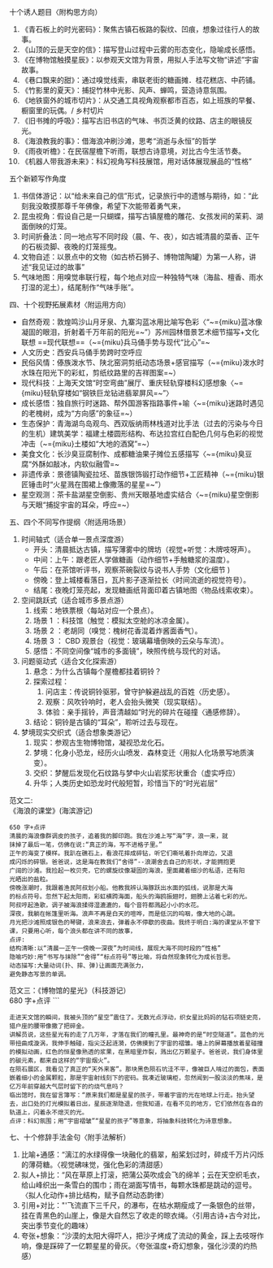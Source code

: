十个诱人题目〈附构思方向）
1. 《青石板上的时光密码》：聚焦古镇石板路的裂纹、凹痕，想象过往行人的故事。
2. 《山顶的云是天空的信》：描写登山过程中云雾的形态变化，隐喻成长感悟。
3. 《在博物馆触摸星辰》：以参观天文馆为背景，用拟人手法写文物“讲述”宇宙故事。
4. 《巷口飘来的甜》：通过嗅觉线索，串联老街的糖画摊．桂花糕店、中药铺。
5. 《竹影里的夏天》：捕捉竹林中光影、风声、蝉鸣，营造诗意氛围。
6. 《地铁窗外的城市切片》：从交通工具视角观察都市百态，如上班族的早餐、橱窗里的玩偶。/ 乡村切片
7. 《旧书摊的呼吸》：描写古旧书店的气味、书页泛黄的纹路、店主的眼镜反光。
8. 《海浪教我的事》：借海浪冲刷沙滩，思考“消逝与永恒”的哲学
9. 《雨夜听檐》：在民宿屋檐下听雨，联想古诗意境，对比古今生活节奏。
10. 《机器人带我游未来》：科幻视角写科技展馆，用对话体展现展品的“性格”

五个新颖写作角度
1. 书信体游记：以“给未来自己的信”形式，记录旅行中的遗憾与期待，如：“此刻我没敢摸那尊千年佛像，希望下次能带着勇气来，
2. 昆虫视角：假设自己是一只蝴蝶，描写古镇屋檐的雕花、女孩发间的茉莉、湖面倒映的灯笼。
3. 时间折叠法：同一地点写不同时段（晨、午、夜），如古城清晨的菜香、正午的石板烫脚、夜晚的灯笼摇曳。
4. 文物自述：以景点中的文物（如古桥石狮子、博物馆陶罐）为第一人称，讲述“我见证过的故事”
5. 气味地图：用嗅觉串联行程，每个地点对应一种独特气味（海盐、檀香、雨水打湿的泥土），结尾制作“气味手账”。

四、十个视野拓展素材〈附运用方向）
+ 自然奇观：敦煌鸣沙山月牙泉、九寨沟蓝冰用比喻写色彩〈“~={miku}蓝冰像凝固的眼泪，折射着千万年前的阳光=~”）苏州园林借景艺术细节描写+文化联想 ==现代联想==（~={miku}兵马俑手势与现代“比心”=~
+ 人文历史：西安兵马俑手势跨时空呼应
+ 民俗风情：傣族泼水节、陕北窑洞剪纸动态场景+感官描写（~={miku}泼水时水珠在阳光下的彩虹，剪纸纹路里的吉祥图案=~）
+ 现代科技：上海天文馆“时空弯曲”展厅、重庆轻轨穿楼科幻感想象〈~={miku}轻轨穿楼如“钢铁巨龙钻进翡翠屏风=~”〉
+ 成长感悟：独自旅行时迷路、帮外国游客指路事件+喻〈~={miku}迷路时遇见的老槐树，成为“方向感”的象征=~）
+ 生态保护：青海湖鸟岛观鸟、西双版纳雨林栈道对比手法（过去的污染与今日的生机）建筑美学：福建土楼圆形结构、布达拉宫红白配色几何与色彩的视觉冲击（~={miku}土楼如“大地的酒窝”=~）
+ 美食文化：长沙臭豆腐制作、成都糖油果子摊位五感描写〈~={miku}臭豆腐“外酥如敲冰，内软似融雪=~
+ 非遗传承：景德镇陶瓷拉坯、苗族银饰锻打动作细节+工匠精神（~={miku}银匠锤击时“火星溅在围裙上像撒落的星星=~”）
+ 星空观测：茶卡盐湖星空倒影、贵州天眼基地虚实结合〈~={miku}星空倒影与天眼“捕捉宇宙的耳朵，呼应=~）

五、四个不同写作提纲〈附适用场景）
1. 时间轴式（适合单一景点深度游）
	+ 开头：清晨抵达古镇，描写薄雾中的牌坊（视觉+听觉：木牌吱呀声）。
	+ 中间：上午：跟老匠人学做糖画（动作细节+手触糖浆的温度）。
	+ 午后：在茶馆听评书，观察茶碗裂纹与说书人手势（文化细节 )
	+ 傍晚：登上城楼看落日，瓦片影子逐渐拉长〈时间流逝的视觉符号）。
	+ 结尾：夜晚灯笼亮起，发现糖画纸背面印着古镇地图〈物品线索收束）。
2. 空间跳跃式（适合城市多景点游）
	1. 线索：地铁票根〈每站对应一个景点）。
	2. 场景 1 ：科技馆（触觉：模拟太空舱的冰凉金属）。
	3. 场景 2 ：老胡同（嗅觉：槐树花香混着炸酱面香气）。
	4. 场景 3 ： CBD 观景台（视觉：玻璃幕墻倒映的云朵与车流）。
	5. 感悟：不同空间像“城市的多面镜”，映照传统与现代的对话。
3. 问题驱动式〈适合文化探索游）
	1. 悬念：为什么古镇每个屋檐都挂着铜铃？
	2. 探索过程：
		1. 问店主：传说铜铃驱邪，曾守护躲避战乱的百姓〈历史感）。
		2. 观察：风吹铃响时，老人会抬头微笑（现实联结）。
		3. 体验：亲手摇铃，声音清越如“时光的碎片在碰撞〈通感修辞）。
	3. 结论：铜铃是古镇的“耳朵”，聆听过去与现在。
4. 梦境现实交织式（适合想象类游记〉
	1. 现实：参观古生物博物馆，凝视恐龙化石。
	2. 梦境：化身小恐龙，经历火山喷发．森林变迁〈用拟人化场景写地质演变）。
	3. 交织：梦醒后发现化石纹路与梦中火山岩浆形状重合（虚实呼应）
	4. 升华；人类历史如恐龙时代般短暂，珍惜当下的“时光岩层”

范文二:  
《海浪的课堂》(海滨游记)  
```
650 字+点评
清晨的海浪像群调皮的孩子，追着我的脚印跑。我在沙滩上写“海”字，浪一来，就
抹掉了最后一笔，仿佛在说:“真正的海，写不进格子里。”
正午的海变了模样。我趴在礁石上，看浪花摔成碎钻，听它们嘶吼着扑向岸边，又退
成闪烁的碎银。爸爸说，这是海在教我们“舍得”--浪潮舍去自己的形状，才能拥抱更
广阔的沙滩。我捡起一枚贝壳，它的螺旋纹像凝固的海浪，里面藏着细沙的私语，还有阳
光晒出的盐粒。
傍晚涨潮时，我跟着渔民阿叔划小船。他教我辨认海豚跃出水面的弧线，说那是大海
的标点符号。忽然下起太阳雨，彩虹横跨海面，船头的海鸥振翅时，翅膀上沾着七彩的光。
阿叔哼起渔歌，调子被海浪揉得湿漉漉的，每个音符都溅起小小的水花。
深夜，我躺在帐篷里听海。浪声不再是白天的喧哗，而是低沉的呜咽，像大地的心跳。
月光把沙滩照成银色的琴键，浪来浪去，弹着永不停歇的夜曲。我终于明白:海的课堂从不曾下课，只要用心听，每个浪头都在讲不同的故事，
点评:
结构清晰:以“清晨一正午一傍晚一深夜”为时间线，展现大海不同时段的“性格”
隐喻巧妙:用“书写与抹除”“舍得”“标点符号”等比喻，将自然现象转化为成长哲思。
动态描写:大量动词(扑、摔、弹)让画面充满张力，
避免静态写景的单调。
```

范文三：《博物馆的星光》（科技游记）  
680 字+点评    ```
```
走进天文馆的瞬间，我被头顶的“星空”震住了。无数光点浮动，织女星比妈妈的钻石项链史亮，猎户座的腰带像撒了把碎金。
讲解员说，这些星光有的走了几万年，才落在我们的瞳孔里。最神奇的是“时空隧道”。蓝色的光带扭曲成漩涡，我伸手触碰，指尖泛起涟漪，仿佛摸到了宇宙的褶雏。墻上的屏幕播放着星碰撞的模拟动画，红色的恒星像熟透的浆果，在黑暗里炸裂，溅出亿万颗星子。爸爸说，我们身体里的碳元素，都来自这样的“宇宙烟火”。
在陨石展区，我看见了真正的“天外来客”。那块黑色陨石坑洼不平，像被巨人啃过的面包，表面嵌着细小的金属颗粒，那是宇宙射线刻下的密码。我凑近玻璃柜，忽然闻到一股淡淡的焦味，是亿万年前穿越大气层时留下的灼烧气息吗？
临出馆时，我在留言簿写：“原来我们都是星星的孩子，带着宇宙的光在地球上行走。抬头望去，出口处的灯光模拟着日出，星辰逐渐隐退，但我知道，在看不见的地方，它们依然在各自的轨道上，闪着永不熄灭的光。
点评：科幻氛围；用“宇宙褶皱”“星星的孩子”等意象，将抽象科技转化为诗意想象。
```

七、十个修辞手法金句〈附手法解析）  
1. 比喻+通感：“漓江的水绿得像一块融化的翡翠，船桨划过时，碎成千万片闪烁的薄荷糖。〈视觉砩味觉，强化色彩的清甜感）
2. 拟人+排比：“风在草原上打滚，把蒲公英吹成会飞的绵羊；云在天空织毛衣，给山峰织出一条雪白的围巾；雨在湖面写情书，每颗水珠都是跳动的逗号。〈拟人化动作+排比结构，赋予自然动态韵律）
3. 引用+对比："'飞流直下三千尺，的瀑布，在枯水期瘦成了一条银色的丝带，挂在青黑色的山崖上，像是大自然忘了收走的晾衣绳。〈引用古诗+古今对比，突出季节变化的趣味）
4. 夸张+想象：“沙漠的太阳大得吓人，把沙子烤成了流动的黄金，踩上去吱呀作响，像是踩碎了一亿颗星星的骨灰。〈夸张温度+奇幻想象，强化沙漠的灼热感）